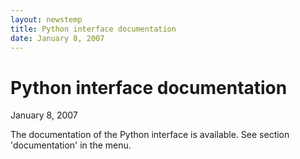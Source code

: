 ```yaml
---
layout: newstemp
title: Python interface documentation
date: January 8, 2007
---
```


Python interface documentation
====================

January 8, 2007

The documentation of the Python interface is available.
See section 'documentation' in the menu.
